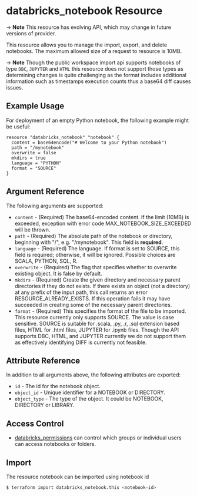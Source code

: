 # databricks_notebook Resource

-> **Note** This resource has evolving API, which may change in future versions of provider.

This resource allows you to manage the import, export, and delete notebooks. The maximum allowed size of a 
request to resource is 10MB. 

-> **Note** Though the public workspace import api supports notebooks of type `DBC`, `JUPYTER` and `HTML` this resource does not support those types as determining changes is quite challenging as the format includes additional information such as timestamps execution counts thus a base64 diff causes issues.

## Example Usage

For deployment of an empty Python notebook, the following example might be useful:

```hcl
resource "databricks_notebook" "notebook" {
  content = base64encode("# Welcome to your Python notebook")
  path = "/mynotebook"
  overwrite = false
  mkdirs = true
  language = "PYTHON"
  format = "SOURCE"
}
```
    
## Argument Reference

The following arguments are supported:

* `content` - (Required) The base64-encoded content. If the limit (10MB) is exceeded, exception with error code MAX_NOTEBOOK_SIZE_EXCEEDED will be thrown.
* `path` -  (Required) The absolute path of the notebook or directory, beginning with "/", e.g. "/mynotebook". This field is **required**.
* `language` -  (Required) The language. If format is set to SOURCE, this field is required; otherwise, it will be ignored. Possible choices are SCALA, PYTHON, SQL, R.
* `overwrite` - (Required) The flag that specifies whether to overwrite existing object. It is false by default.
* `mkdirs` - (Required) Create the given directory and necessary parent directories if they do not exists. If there exists an object (not a directory) at any prefix of the input path, this call returns an error RESOURCE_ALREADY_EXISTS. If this operation fails it may have succeeded in creating some of the necessary parent directories.
* `format` -  (Required) This specifies the format of the file to be imported. This resource currently only supports SOURCE. The value is case sensitive. SOURCE is suitable for .scala, .py, .r, .sql extension based files, HTML for .html files, JUPYTER for .ipynb files. Though the API supports DBC, HTML, and JUPYTER currently we do not support them as effectively identifying DIFF is currently not feasible.

## Attribute Reference

In addition to all arguments above, the following attributes are exported:

* `id` -  The id for the notebook object.
* `object_id` -  Unique identifier for a NOTEBOOK or DIRECTORY.
* `object_type` -  The type of the object. It could be NOTEBOOK, DIRECTORY or LIBRARY.

## Access Control

* [databricks_permissions](permissions.md#Notebook-usage) can control which groups or individual users can access notebooks or folders.

## Import

The resource notebook can be imported using notebook id

```bash
$ terraform import databricks_notebook.this <notebook-id>
```